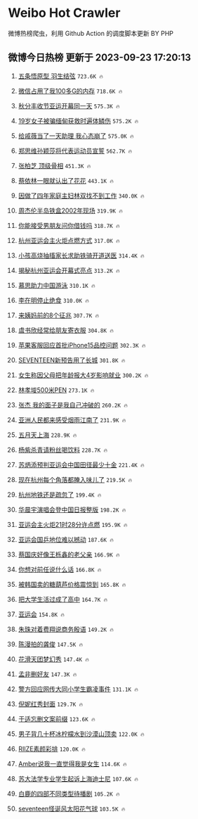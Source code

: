 # Weibo Hot Crawler 



微博热榜爬虫，利用 Github Action 的调度脚本更新 BY PHP 


## 微博今日热榜 更新于 2023-09-23 17:20:13 
1. [五条悟原型 羽生结弦](https://s.weibo.com/weibo?q=%E4%BA%94%E6%9D%A1%E6%82%9F%E5%8E%9F%E5%9E%8B%20%E7%BE%BD%E7%94%9F%E7%BB%93%E5%BC%A6&t=31&band_rank=1&Refer=top) `723.6K 🔥` 

1. [微信占用了我100多G的内存](https://s.weibo.com/weibo?q=%23%E5%BE%AE%E4%BF%A1%E5%8D%A0%E7%94%A8%E4%BA%86%E6%88%91100%E5%A4%9AG%E7%9A%84%E5%86%85%E5%AD%98%23&t=31&band_rank=2&Refer=top) `718.6K 🔥` 

1. [秋分丰收节亚运开幕同一天](https://s.weibo.com/weibo?q=%23%E7%A7%8B%E5%88%86%E4%B8%B0%E6%94%B6%E8%8A%82%E4%BA%9A%E8%BF%90%E5%BC%80%E5%B9%95%E5%90%8C%E4%B8%80%E5%A4%A9%23&t=31&band_rank=3&Refer=top) `575.3K 🔥` 

1. [19岁女子被骗缅甸获救时遍体鳞伤](https://s.weibo.com/weibo?q=%2319%E5%B2%81%E5%A5%B3%E5%AD%90%E8%A2%AB%E9%AA%97%E7%BC%85%E7%94%B8%E8%8E%B7%E6%95%91%E6%97%B6%E9%81%8D%E4%BD%93%E9%B3%9E%E4%BC%A4%23&t=31&band_rank=4&Refer=top) `575.2K 🔥` 

1. [给戚薇当了一天助理 我心态崩了](https://s.weibo.com/weibo?q=%E7%BB%99%E6%88%9A%E8%96%87%E5%BD%93%E4%BA%86%E4%B8%80%E5%A4%A9%E5%8A%A9%E7%90%86%20%E6%88%91%E5%BF%83%E6%80%81%E5%B4%A9%E4%BA%86&t=31&band_rank=5&Refer=top) `575.0K 🔥` 

1. [郑思维孙颖莎将代表运动员宣誓](https://s.weibo.com/weibo?q=%23%E9%83%91%E6%80%9D%E7%BB%B4%E5%AD%99%E9%A2%96%E8%8E%8E%E5%B0%86%E4%BB%A3%E8%A1%A8%E8%BF%90%E5%8A%A8%E5%91%98%E5%AE%A3%E8%AA%93%23&t=31&band_rank=6&Refer=top) `562.7K 🔥` 

1. [张柏芝 顶级骨相](https://s.weibo.com/weibo?q=%E5%BC%A0%E6%9F%8F%E8%8A%9D%20%E9%A1%B6%E7%BA%A7%E9%AA%A8%E7%9B%B8&t=31&band_rank=7&Refer=top) `451.3K 🔥` 

1. [蔡依林一眼就认出了花花](https://s.weibo.com/weibo?q=%23%E8%94%A1%E4%BE%9D%E6%9E%97%E4%B8%80%E7%9C%BC%E5%B0%B1%E8%AE%A4%E5%87%BA%E4%BA%86%E8%8A%B1%E8%8A%B1%23&t=31&band_rank=8&Refer=top) `443.1K 🔥` 

1. [因做了四年家庭主妇林双找不到工作](https://s.weibo.com/weibo?q=%23%E5%9B%A0%E5%81%9A%E4%BA%86%E5%9B%9B%E5%B9%B4%E5%AE%B6%E5%BA%AD%E4%B8%BB%E5%A6%87%E6%9E%97%E5%8F%8C%E6%89%BE%E4%B8%8D%E5%88%B0%E5%B7%A5%E4%BD%9C%23&t=31&band_rank=9&Refer=top) `340.0K 🔥` 

1. [周杰伦半岛铁盒2002年现场](https://s.weibo.com/weibo?q=%E5%91%A8%E6%9D%B0%E4%BC%A6%E5%8D%8A%E5%B2%9B%E9%93%81%E7%9B%922002%E5%B9%B4%E7%8E%B0%E5%9C%BA&t=31&band_rank=10&Refer=top) `319.9K 🔥` 

1. [你能接受男朋友问你借钱吗](https://s.weibo.com/weibo?q=%23%E4%BD%A0%E8%83%BD%E6%8E%A5%E5%8F%97%E7%94%B7%E6%9C%8B%E5%8F%8B%E9%97%AE%E4%BD%A0%E5%80%9F%E9%92%B1%E5%90%97%23&t=31&band_rank=11&Refer=top) `318.7K 🔥` 

1. [杭州亚运会主火炬点燃方式](https://s.weibo.com/weibo?q=%23%E6%9D%AD%E5%B7%9E%E4%BA%9A%E8%BF%90%E4%BC%9A%E4%B8%BB%E7%81%AB%E7%82%AC%E7%82%B9%E7%87%83%E6%96%B9%E5%BC%8F%23&t=31&band_rank=12&Refer=top) `317.0K 🔥` 

1. [小孩高烧抽搐家长求助铁骑开道送医](https://s.weibo.com/weibo?q=%23%E5%B0%8F%E5%AD%A9%E9%AB%98%E7%83%A7%E6%8A%BD%E6%90%90%E5%AE%B6%E9%95%BF%E6%B1%82%E5%8A%A9%E9%93%81%E9%AA%91%E5%BC%80%E9%81%93%E9%80%81%E5%8C%BB%23&t=31&band_rank=13&Refer=top) `314.4K 🔥` 

1. [揭秘杭州亚运会开幕式亮点](https://s.weibo.com/weibo?q=%23%E6%8F%AD%E7%A7%98%E6%9D%AD%E5%B7%9E%E4%BA%9A%E8%BF%90%E4%BC%9A%E5%BC%80%E5%B9%95%E5%BC%8F%E4%BA%AE%E7%82%B9%23&t=31&band_rank=14&Refer=top) `313.2K 🔥` 

1. [慕思助力中国游泳](https://s.weibo.com/weibo?q=%23%E6%85%95%E6%80%9D%E5%8A%A9%E5%8A%9B%E4%B8%AD%E5%9B%BD%E6%B8%B8%E6%B3%B3%23&t=31&band_rank=15&Refer=top) `310.1K 🔥` 

1. [李在明停止绝食](https://s.weibo.com/weibo?q=%23%E6%9D%8E%E5%9C%A8%E6%98%8E%E5%81%9C%E6%AD%A2%E7%BB%9D%E9%A3%9F%23&t=31&band_rank=16&Refer=top) `310.0K 🔥` 

1. [来姨妈前的8个征兆](https://s.weibo.com/weibo?q=%23%E6%9D%A5%E5%A7%A8%E5%A6%88%E5%89%8D%E7%9A%848%E4%B8%AA%E5%BE%81%E5%85%86%23&t=31&band_rank=17&Refer=top) `307.7K 🔥` 

1. [虞书欣经常给朋友寄衣服](https://s.weibo.com/weibo?q=%23%E8%99%9E%E4%B9%A6%E6%AC%A3%E7%BB%8F%E5%B8%B8%E7%BB%99%E6%9C%8B%E5%8F%8B%E5%AF%84%E8%A1%A3%E6%9C%8D%23&t=31&band_rank=18&Refer=top) `304.8K 🔥` 

1. [苹果客服回应首批iPhone15品控问题](https://s.weibo.com/weibo?q=%23%E8%8B%B9%E6%9E%9C%E5%AE%A2%E6%9C%8D%E5%9B%9E%E5%BA%94%E9%A6%96%E6%89%B9iPhone15%E5%93%81%E6%8E%A7%E9%97%AE%E9%A2%98%23&t=31&band_rank=19&Refer=top) `302.3K 🔥` 

1. [SEVENTEEN新预告用了长城](https://s.weibo.com/weibo?q=%23SEVENTEEN%E6%96%B0%E9%A2%84%E5%91%8A%E7%94%A8%E4%BA%86%E9%95%BF%E5%9F%8E%23&t=31&band_rank=20&Refer=top) `301.8K 🔥` 

1. [女生称因父母把年龄报大4岁影响就业](https://s.weibo.com/weibo?q=%23%E5%A5%B3%E7%94%9F%E7%A7%B0%E5%9B%A0%E7%88%B6%E6%AF%8D%E6%8A%8A%E5%B9%B4%E9%BE%84%E6%8A%A5%E5%A4%A74%E5%B2%81%E5%BD%B1%E5%93%8D%E5%B0%B1%E4%B8%9A%23&t=31&band_rank=21&Refer=top) `300.2K 🔥` 

1. [林孝埈500米PEN](https://s.weibo.com/weibo?q=%E6%9E%97%E5%AD%9D%E5%9F%88500%E7%B1%B3PEN&t=31&band_rank=22&Refer=top) `273.1K 🔥` 

1. [张杰 我的面子是我自己冲破的](https://s.weibo.com/weibo?q=%E5%BC%A0%E6%9D%B0%20%E6%88%91%E7%9A%84%E9%9D%A2%E5%AD%90%E6%98%AF%E6%88%91%E8%87%AA%E5%B7%B1%E5%86%B2%E7%A0%B4%E7%9A%84&t=31&band_rank=23&Refer=top) `260.2K 🔥` 

1. [亚洲人民都来感受烟雨江南了](https://s.weibo.com/weibo?q=%23%E4%BA%9A%E6%B4%B2%E4%BA%BA%E6%B0%91%E9%83%BD%E6%9D%A5%E6%84%9F%E5%8F%97%E7%83%9F%E9%9B%A8%E6%B1%9F%E5%8D%97%E4%BA%86%23&t=31&band_rank=24&Refer=top) `231.9K 🔥` 

1. [五月天上海](https://s.weibo.com/weibo?q=%E4%BA%94%E6%9C%88%E5%A4%A9%E4%B8%8A%E6%B5%B7&t=31&band_rank=25&Refer=top) `228.9K 🔥` 

1. [杨紫杀青请粉丝喝饮料](https://s.weibo.com/weibo?q=%23%E6%9D%A8%E7%B4%AB%E6%9D%80%E9%9D%92%E8%AF%B7%E7%B2%89%E4%B8%9D%E5%96%9D%E9%A5%AE%E6%96%99%23&t=31&band_rank=26&Refer=top) `228.7K 🔥` 

1. [苏炳添预判亚运会中国田径最少十金](https://s.weibo.com/weibo?q=%23%E8%8B%8F%E7%82%B3%E6%B7%BB%E9%A2%84%E5%88%A4%E4%BA%9A%E8%BF%90%E4%BC%9A%E4%B8%AD%E5%9B%BD%E7%94%B0%E5%BE%84%E6%9C%80%E5%B0%91%E5%8D%81%E9%87%91%23&t=31&band_rank=27&Refer=top) `221.4K 🔥` 

1. [现在杭州每个角落都腌入味儿了](https://s.weibo.com/weibo?q=%E7%8E%B0%E5%9C%A8%E6%9D%AD%E5%B7%9E%E6%AF%8F%E4%B8%AA%E8%A7%92%E8%90%BD%E9%83%BD%E8%85%8C%E5%85%A5%E5%91%B3%E5%84%BF%E4%BA%86&t=31&band_rank=28&Refer=top) `219.5K 🔥` 

1. [杭州地铁还是疏忽了](https://s.weibo.com/weibo?q=%23%E6%9D%AD%E5%B7%9E%E5%9C%B0%E9%93%81%E8%BF%98%E6%98%AF%E7%96%8F%E5%BF%BD%E4%BA%86%23&t=31&band_rank=29&Refer=top) `199.4K 🔥` 

1. [华晨宇演唱会登中国日报整版](https://s.weibo.com/weibo?q=%23%E5%8D%8E%E6%99%A8%E5%AE%87%E6%BC%94%E5%94%B1%E4%BC%9A%E7%99%BB%E4%B8%AD%E5%9B%BD%E6%97%A5%E6%8A%A5%E6%95%B4%E7%89%88%23&t=31&band_rank=30&Refer=top) `198.2K 🔥` 

1. [亚运会主火炬21时28分许点燃](https://s.weibo.com/weibo?q=%23%E4%BA%9A%E8%BF%90%E4%BC%9A%E4%B8%BB%E7%81%AB%E7%82%AC21%E6%97%B628%E5%88%86%E8%AE%B8%E7%82%B9%E7%87%83%23&t=31&band_rank=31&Refer=top) `195.9K 🔥` 

1. [亚运会国乒地位难以撼动](https://s.weibo.com/weibo?q=%23%E4%BA%9A%E8%BF%90%E4%BC%9A%E5%9B%BD%E4%B9%92%E5%9C%B0%E4%BD%8D%E9%9A%BE%E4%BB%A5%E6%92%BC%E5%8A%A8%23&t=31&band_rank=32&Refer=top) `187.6K 🔥` 

1. [蔡国庆好像王栎鑫的老父亲](https://s.weibo.com/weibo?q=%E8%94%A1%E5%9B%BD%E5%BA%86%E5%A5%BD%E5%83%8F%E7%8E%8B%E6%A0%8E%E9%91%AB%E7%9A%84%E8%80%81%E7%88%B6%E4%BA%B2&t=31&band_rank=33&Refer=top) `166.9K 🔥` 

1. [你想对前任说什么话](https://s.weibo.com/weibo?q=%23%E4%BD%A0%E6%83%B3%E5%AF%B9%E5%89%8D%E4%BB%BB%E8%AF%B4%E4%BB%80%E4%B9%88%E8%AF%9D%23&t=31&band_rank=34&Refer=top) `166.8K 🔥` 

1. [被韩国卖的糖葫芦价格震惊到](https://s.weibo.com/weibo?q=%23%E8%A2%AB%E9%9F%A9%E5%9B%BD%E5%8D%96%E7%9A%84%E7%B3%96%E8%91%AB%E8%8A%A6%E4%BB%B7%E6%A0%BC%E9%9C%87%E6%83%8A%E5%88%B0%23&t=31&band_rank=35&Refer=top) `165.8K 🔥` 

1. [把大学生活过成了高中](https://s.weibo.com/weibo?q=%23%E6%8A%8A%E5%A4%A7%E5%AD%A6%E7%94%9F%E6%B4%BB%E8%BF%87%E6%88%90%E4%BA%86%E9%AB%98%E4%B8%AD%23&t=31&band_rank=36&Refer=top) `164.7K 🔥` 

1. [亚运会](https://s.weibo.com/weibo?q=%E4%BA%9A%E8%BF%90%E4%BC%9A&t=31&band_rank=37&Refer=top) `154.8K 🔥` 

1. [朱珠对着费翔说商务殷语](https://s.weibo.com/weibo?q=%E6%9C%B1%E7%8F%A0%E5%AF%B9%E7%9D%80%E8%B4%B9%E7%BF%94%E8%AF%B4%E5%95%86%E5%8A%A1%E6%AE%B7%E8%AF%AD&t=31&band_rank=38&Refer=top) `149.2K 🔥` 

1. [陈漫拍的龚俊](https://s.weibo.com/weibo?q=%23%E9%99%88%E6%BC%AB%E6%8B%8D%E7%9A%84%E9%BE%9A%E4%BF%8A%23&t=31&band_rank=39&Refer=top) `147.5K 🔥` 

1. [花滑天团梦幻秀](https://s.weibo.com/weibo?q=%23%E8%8A%B1%E6%BB%91%E5%A4%A9%E5%9B%A2%E6%A2%A6%E5%B9%BB%E7%A7%80%23&t=31&band_rank=40&Refer=top) `147.4K 🔥` 

1. [孟非删好友](https://s.weibo.com/weibo?q=%23%E5%AD%9F%E9%9D%9E%E5%88%A0%E5%A5%BD%E5%8F%8B%23&t=31&band_rank=41&Refer=top) `147.3K 🔥` 

1. [警方回应网传大同小学生霸凌事件](https://s.weibo.com/weibo?q=%23%E8%AD%A6%E6%96%B9%E5%9B%9E%E5%BA%94%E7%BD%91%E4%BC%A0%E5%A4%A7%E5%90%8C%E5%B0%8F%E5%AD%A6%E7%94%9F%E9%9C%B8%E5%87%8C%E4%BA%8B%E4%BB%B6%23&t=31&band_rank=42&Refer=top) `131.1K 🔥` 

1. [倪妮红秀封面](https://s.weibo.com/weibo?q=%23%E5%80%AA%E5%A6%AE%E7%BA%A2%E7%A7%80%E5%B0%81%E9%9D%A2%23&t=31&band_rank=43&Refer=top) `129.7K 🔥` 

1. [于适忘删文案前缀](https://s.weibo.com/weibo?q=%23%E4%BA%8E%E9%80%82%E5%BF%98%E5%88%A0%E6%96%87%E6%A1%88%E5%89%8D%E7%BC%80%23&t=31&band_rank=44&Refer=top) `123.6K 🔥` 

1. [男子背几十杯冰柠檬水到沙漠山顶卖](https://s.weibo.com/weibo?q=%23%E7%94%B7%E5%AD%90%E8%83%8C%E5%87%A0%E5%8D%81%E6%9D%AF%E5%86%B0%E6%9F%A0%E6%AA%AC%E6%B0%B4%E5%88%B0%E6%B2%99%E6%BC%A0%E5%B1%B1%E9%A1%B6%E5%8D%96%23&t=31&band_rank=45&Refer=top) `122.0K 🔥` 

1. [RIIZE素颜彩排](https://s.weibo.com/weibo?q=%23RIIZE%E7%B4%A0%E9%A2%9C%E5%BD%A9%E6%8E%92%23&t=31&band_rank=46&Refer=top) `120.0K 🔥` 

1. [Amber说我一直觉得我是女生](https://s.weibo.com/weibo?q=%23Amber%E8%AF%B4%E6%88%91%E4%B8%80%E7%9B%B4%E8%A7%89%E5%BE%97%E6%88%91%E6%98%AF%E5%A5%B3%E7%94%9F%23&t=31&band_rank=47&Refer=top) `114.6K 🔥` 

1. [苏大法学专业学生起诉上海迪士尼](https://s.weibo.com/weibo?q=%23%E8%8B%8F%E5%A4%A7%E6%B3%95%E5%AD%A6%E4%B8%93%E4%B8%9A%E5%AD%A6%E7%94%9F%E8%B5%B7%E8%AF%89%E4%B8%8A%E6%B5%B7%E8%BF%AA%E5%A3%AB%E5%B0%BC%23&t=31&band_rank=48&Refer=top) `107.6K 🔥` 

1. [白鹿的四部不同类型待播剧](https://s.weibo.com/weibo?q=%23%E7%99%BD%E9%B9%BF%E7%9A%84%E5%9B%9B%E9%83%A8%E4%B8%8D%E5%90%8C%E7%B1%BB%E5%9E%8B%E5%BE%85%E6%92%AD%E5%89%A7%23&t=31&band_rank=49&Refer=top) `105.2K 🔥` 

1. [seventeen怪诞风太阳花气球](https://s.weibo.com/weibo?q=%23seventeen%E6%80%AA%E8%AF%9E%E9%A3%8E%E5%A4%AA%E9%98%B3%E8%8A%B1%E6%B0%94%E7%90%83%23&t=31&band_rank=50&Refer=top) `103.5K 🔥` 

